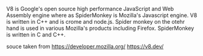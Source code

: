 V8 is Google's open source high performance JavaScript and Web Assembly engine where as SpiderMonkey is Mozilla's Javascript engine. V8 is written in C++ and is crome and node.js. 
Spider monkey on the otehr hand is used in various Mozilla's products including Firefox. SpiderMonkey is written in C and C++.

souce taken from <https://developer.mozilla.org/>
                 <https://v8.dev/>
